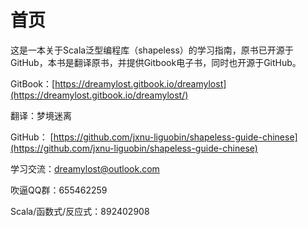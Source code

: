 # 首页

这是一本关于Scala泛型编程库（shapeless）的学习指南，原书已开源于GitHub，本书是翻译原书，并提供Gitbook电子书，同时也开源于GitHub。

GitBook：[https://dreamylost.gitbook.io/dreamylost](https://dreamylost.gitbook.io/dreamylost/)

翻译：梦境迷离

GitHub： [https://github.com/jxnu-liguobin/shapeless-guide-chinese](https://github.com/jxnu-liguobin/shapeless-guide-chinese)

学习交流：dreamylost@outlook.com

吹逼QQ群：655462259

Scala/函数式/反应式：892402908

 


